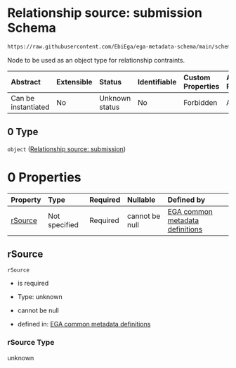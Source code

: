 # Relationship source: submission Schema

```txt
https://raw.githubusercontent.com/EbiEga/ega-metadata-schema/main/schemas/EGA.protocol.json#/properties/protocolRelationships/items/allOf/1/anyOf/0/allOf/1/anyOf/0
```

Node to be used as an object type for relationship contraints.

| Abstract            | Extensible | Status         | Identifiable | Custom Properties | Additional Properties | Access Restrictions | Defined In                                                                       |
| :------------------ | :--------- | :------------- | :----------- | :---------------- | :-------------------- | :------------------ | :------------------------------------------------------------------------------- |
| Can be instantiated | No         | Unknown status | No           | Forbidden         | Allowed               | none                | [EGA.protocol.json\*](../../../schemas/EGA.protocol.json "open original schema") |

## 0 Type

`object` ([Relationship source: submission](ega-4-defs-relationship-source-submission.md))

# 0 Properties

| Property            | Type          | Required | Nullable       | Defined by                                                                                                                                                                                                                                             |
| :------------------ | :------------ | :------- | :------------- | :----------------------------------------------------------------------------------------------------------------------------------------------------------------------------------------------------------------------------------------------------- |
| [rSource](#rsource) | Not specified | Required | cannot be null | [EGA common metadata definitions](ega-4-defs-relationship-source-submission-properties-rsource.md "https://raw.githubusercontent.com/EbiEga/ega-metadata-schema/main/schemas/EGA.common-definitions.json#/$defs/rSourceSubmission/properties/rSource") |

## rSource



`rSource`

*   is required

*   Type: unknown

*   cannot be null

*   defined in: [EGA common metadata definitions](ega-4-defs-relationship-source-submission-properties-rsource.md "https://raw.githubusercontent.com/EbiEga/ega-metadata-schema/main/schemas/EGA.common-definitions.json#/$defs/rSourceSubmission/properties/rSource")

### rSource Type

unknown
